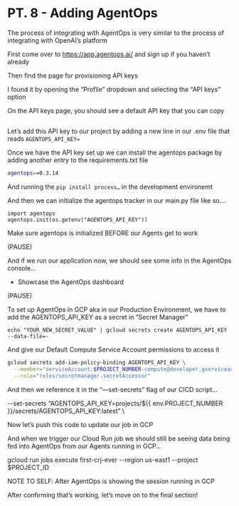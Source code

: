 # PT. 8 - Adding AgentOps

The process of integrating with AgentOps is very similar to the process of integrating with OpenAI’s platform

First come over to https://app.agentops.ai/ and sign up if you haven’t already

Then find the page for provisioning API keys

I found it by opening the “Profile” dropdown and selecting the “API keys” option

On the API keys page, you should see a default API key that you can copy

##

Let’s add this API key to our project by adding a new line in our .env file that reads `AGENTOPS_API_KEY=`

Once we have the API key set up we can install the agentops package by adding another entry to the requirements.txt file

```sh
agentops==0.3.14
```

And running the `pip install process…` in the development environemt

And then we can initialize the agentops tracker in our main.py file like so…

```
import agentops
agentops.init(os.getenv("AGENTOPS_API_KEY"))
```

Make sure agentops is initialized BEFORE our Agents get to work

(PAUSE)

And if we run our application now, we should see some info in the AgentOps console…

- Showcase the AgentOps dashboard

(PAUSE)

To set up AgentOps in GCP aka in our Production Environment, we have to add the AGENTOPS_API_KEY as a secret in “Secret Manager”

```
echo "YOUR_NEW_SECRET_VALUE" | gcloud secrets create AGENTOPS_API_KEY --data-file=-
```

And give our Default Compute Service Account permissions to access it

```sh
gcloud secrets add-iam-policy-binding AGENTOPS_API_KEY \
  --member="serviceAccount:$PROJECT_NUMBER-compute@developer.gserviceaccount.com" \
  --role="roles/secretmanager.secretAccessor"
```

And then we reference it in the “—set-secrets” flag of our CICD script…

--set-secrets “AGENTOPS_API_KEY=projects/${{ env.PROJECT_NUMBER }}/secrets/AGENTOPS_API_KEY:latest” \

Now let’s push this code to update our job in GCP

And when we trigger our Cloud Run job we should still be seeing data being fed into AgentOps from our Agents running in GCP…

gcloud run jobs execute first-crj-ever --region us-east1 --project $PROJECT_ID

NOTE TO SELF: After AgentOps is showing the session running in GCP

After confirming that’s working, let’s move on to the final section!